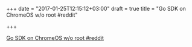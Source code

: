 +++
date = "2017-01-25T12:15:12+03:00"
draft = true
title = "Go SDK on ChromeOS w/o root  #reddit"

+++

<p><a href="https://t.co/BfMZv0YCfj">Go SDK on ChromeOS w/o root  #reddit</a></p>
